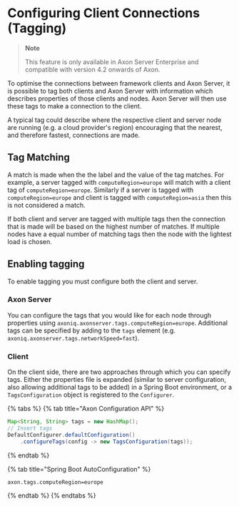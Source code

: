 # Configuring Client Connections (Tagging)

> **Note**
>
> This feature is only available in Axon Server Enterprise and compatible with version 4.2 onwards of Axon.

To optimise the connections between framework clients and Axon Server,
 it is possible to tag both clients and Axon Server with information which describes properties of those clients 
 and nodes. 
Axon Server will then use these tags to make a connection to the client.

A typical tag could describe where the respective client and server node are running (e.g. a cloud provider's region)
 encouraging that the nearest, and therefore fastest, connections are made.

## Tag Matching

A match is made when the the label and the value of the tag matches. 
For example, a server tagged with `computeRegion=europe` will match with a client tag of
 `computeRegion=europe`. 
Similarly if a server is tagged with `computeRegion=europe` and client is tagged with `computeRegion=asia`
 then this is not considered a match.

If both client and server are tagged with multiple tags
 then the connection that is made will be based on the highest number of matches. 
If multiple nodes have a equal number of matching tags then the node with the lightest load is chosen.

## Enabling tagging

To enable tagging you must configure both the client and server.

### Axon Server

You can configure the tags that you would like for each node through properties using
 `axoniq.axonserver.tags.computeRegion=europe`. 
Additional tags can be specified by adding to the `tags` element (e.g. `axoniq.axonserver.tags.networkSpeed=fast`).

### Client

On the client side, there are two approaches through which you can specify tags.
Either the properties file is expanded (similar to server configuration, also allowing additional tags to be added) in
 a Spring Boot environment, or a `TagsConfiguration` object is registered to the `Configurer`.

{% tabs %}
{% tab title="Axon Configuration API" %}
```java
Map<String, String> tags = new HashMap();
// Insert tags
DefaultConfigurer.defaultConfiguration()
    .configureTags(config -> new TagsConfiguration(tags));
```
{% endtab %}

{% tab title="Spring Boot AutoConfiguration" %}
```properties
axon.tags.computeRegion=europe
```
{% endtab %}
{% endtabs %}
